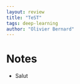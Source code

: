 ```yaml
---
layout: review
title: "TeST"
tags: deep-learning 
author: "Olivier Bernard"
---
```


# Notes
* Salut



